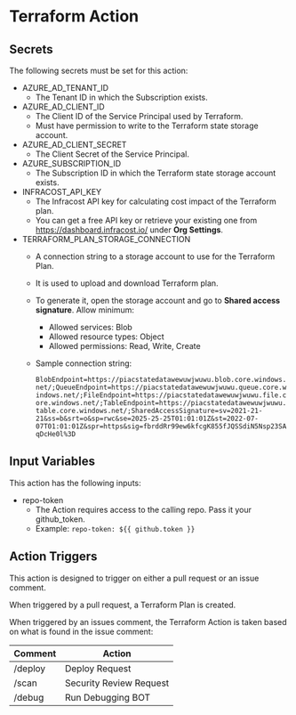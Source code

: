 # Terraform Action

## Secrets

The following secrets must be set for this action:

* AZURE_AD_TENANT_ID
  * The Tenant ID in which the Subscription exists.
* AZURE_AD_CLIENT_ID
  * The Client ID of the Service Principal used by Terraform.
  * Must have permission to write to the Terraform state storage account.
* AZURE_AD_CLIENT_SECRET
  * The Client Secret of the Service Principal.
* AZURE_SUBSCRIPTION_ID
  * The Subscription ID in which the Terraform state storage account exists.
* INFRACOST_API_KEY
  * The Infracost API key for calculating cost impact of the Terraform plan.
  * You can get a free API key or retrieve your existing one from <https://dashboard.infracost.io/> under **Org Settings**.
* TERRAFORM_PLAN_STORAGE_CONNECTION
  * A connection string to a storage account to use for the Terraform Plan.
  * It is used to upload and download Terraform plan.
  * To generate it, open the storage account and go to **Shared access signature**. Allow minimum:
    * Allowed services: Blob
    * Allowed resource types: Object
    * Allowed permissions: Read, Write, Create
  * Sample connection string:

    `BlobEndpoint=https://piacstatedatawewuwjwuwu.blob.core.windows.net/;QueueEndpoint=https://piacstatedatawewuwjwuwu.queue.core.windows.net/;FileEndpoint=https://piacstatedatawewuwjwuwu.file.core.windows.net/;TableEndpoint=https://piacstatedatawewuwjwuwu.table.core.windows.net/;SharedAccessSignature=sv=2021-21-21&ss=b&srt=o&sp=rwc&se=2025-25-25T01:01:01Z&st=2022-07-07T01:01:01Z&spr=https&sig=fbrddRr99ew6kfcgK855fJQSSdiN5Nsp23SAqDcHe0l%3D`

## Input Variables

This action has the following inputs:

* repo-token
  * The Action requires access to the calling repo. Pass it your github_token.
  * Example: `repo-token: ${{ github.token }}`

## Action Triggers

This action is designed to trigger on either a pull request or an issue comment.

When triggered by a pull request, a Terraform Plan is created.

When triggered by an issues comment, the Terraform Action is taken based on what is found in the issue comment:

| Comment | Action                  |
| ------- | ----------------------- |
| /deploy | Deploy Request          |
| /scan   | Security Review Request |
| /debug  | Run Debugging BOT       |
